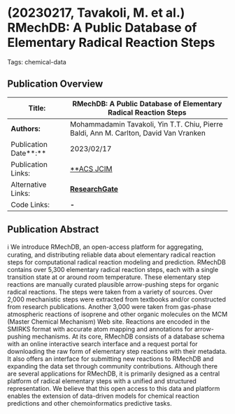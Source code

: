 # (20230217, Tavakoli, M. et al.) RMechDB: A Public Database of Elementary Radical Reaction Steps

Tags: chemical-data

## Publication Overview

| **Title:**  | RMechDB: A Public Database of Elementary Radical Reaction Steps |
| --- | --- |
| **Authors:**  | Mohammadamin Tavakoli, Yin T.T. Chiu, Pierre Baldi, Ann M. Carlton, David Van Vranken |
| Publication Date**:**  | 2023/02/17 |
| Publication Links: | [**ACS JCIM](https://pubs.acs.org/doi/10.1021/acs.jcim.2c01359) | [Official Web Page](https://deeprxn.ics.uci.edu/rmechdb/)** |
| Alternative Links: | [**ResearchGate**](https://www.researchgate.net/publication/368607017_RMechDB_A_Public_Database_of_Elementary_Radical_Reaction_Steps) |
| Code Links: | **-** |

## Publication Abstract

<aside>
ℹ️ We introduce RMechDB, an open-access platform for aggregating, curating, and distributing reliable data about elementary radical reaction steps for computational radical reaction modeling and prediction. RMechDB contains over 5,300 elementary radical reaction steps, each with a single transition state at or around room temperature. These elementary step reactions are manually curated plausible arrow-pushing steps for organic radical reactions. The steps were taken from a variety of sources. Over 2,000 mechanistic steps were extracted from textbooks and/or constructed from research publications. Another 3,000 were taken from gas-phase atmospheric reactions of isoprene and other organic molecules on the MCM (Master Chemical Mechanism) Web site. Reactions are encoded in the SMIRKS format with accurate atom mapping and annotations for arrow-pushing mechanisms. At its core, RMechDB consists of a database schema with an online interactive search interface and a request portal for downloading the raw form of elementary step reactions with their metadata. It also offers an interface for submitting new reactions to RMechDB and expanding the data set through community contributions. Although there are several applications for RMechDB, it is primarily designed as a central platform of radical elementary steps with a unified and structured representation. We believe that this open access to this data and platform enables the extension of data-driven models for chemical reaction predictions and other chemoinformatics predictive tasks.

</aside>